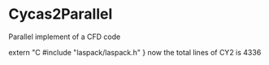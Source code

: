 # Cycas2Parallel
Parallel implement of a CFD code

extern "C
#include "laspack/laspack.h"
}
now the total lines of CY2 is 4336
